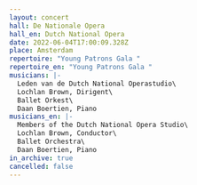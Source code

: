 ```yaml
---
layout: concert
hall: De Nationale Opera
hall_en: Dutch National Opera
date: 2022-06-04T17:00:09.328Z
place: Amsterdam
repertoire: "Young Patrons Gala "
repertoire_en: "Young Patrons Gala "
musicians: |-
  Leden van de Dutch National Operastudio\
  Lochlan Brown, Dirigent\
  Ballet Orkest\
  Daan Boertien, Piano
musicians_en: |-
  Members of the Dutch National Opera Studio\
  Lochlan Brown, Conductor\
  Ballet Orchestra\
  Daan Boertien, Piano
in_archive: true
cancelled: false
---
```

